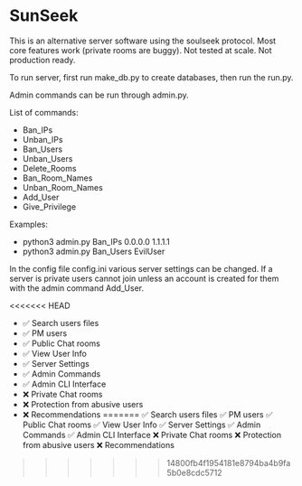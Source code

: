 # SunSeek
This is an alternative server software using the soulseek protocol. Most core features work (private rooms are buggy). Not tested at scale. Not production ready.

To run server, first run make_db.py to create databases, then run the run.py.

Admin commands can be run through admin.py.

List of commands:
- Ban_IPs
- Unban_IPs
- Ban_Users
- Unban_Users
- Delete_Rooms
- Ban_Room_Names
- Unban_Room_Names
- Add_User
- Give_Privilege

Examples:
- python3 admin.py Ban_IPs 0.0.0.0 1.1.1.1
- python3 admin.py Ban_Users EvilUser


In the config file config.ini various server settings can be changed. If a server is private users cannot join unless an account is created for them with the admin command Add_User.

<<<<<<< HEAD
- ✅ Search users files
- ✅ PM users
- ✅ Public Chat rooms
- ✅ View User Info
- ✅ Server Settings
- ✅ Admin Commands
- ✅ Admin CLI Interface
- ❌ Private Chat rooms
- ❌ Protection from abusive users
- ❌ Recommendations
=======
✅ Search users files
✅ PM users
✅ Public Chat rooms
✅ View User Info
✅ Server Settings
✅ Admin Commands
✅ Admin CLI Interface
❌ Private Chat rooms
❌ Protection from abusive users
❌ Recommendations
>>>>>>> 14800fb4f1954181e8794ba4b9fa5b0e8cdc5712

